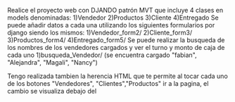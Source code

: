 Realice el proyecto web con DJANDO patrón MVT que incluye 
4 clases en models denominadas:
  1)Vendedor
  2)Productos
  3)Cliente
  4)Entregado
Se puede añadir datos a cada una utilizando los siguientes formularios por django siendo los mismos:
  1)Vendedor_form2/
  2)Cliente_form3/
  3)Productos_form4/
  4)Entregado_form5/
Se puede realizar la busqueda de los nombres de los vendedores cargados y ver el turno y monto de caja de cada uno
  1)busqueda_Vendedor/ (se encuentra cargado "fabian", "Alejandra", "Magali", "Nancy")

Tengo realizada tambien la herencia HTML que te permite al tocar cada uno de los botones "Vendedores", "Clientes","Productos" ir a la pagina, el cambio se visualiza debajo del <!-- Masthead-->

